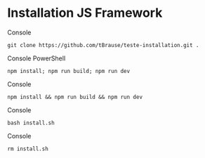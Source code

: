 # Installation JS Framework

Console

    git clone https://github.com/tBrause/teste-installation.git .

Console PowerShell

    npm install; npm run build; npm run dev

Console

    npm install && npm run build && npm run dev

Console

    bash install.sh

Console

    rm install.sh
